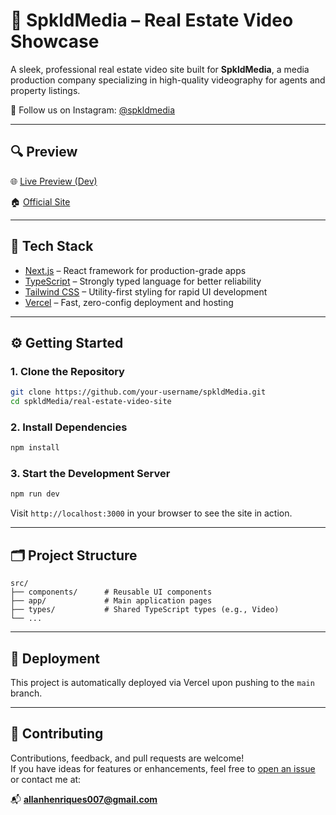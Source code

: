 # 🏡 SpkldMedia – Real Estate Video Showcase

A sleek, professional real estate video site built for **SpkldMedia**, a media production company specializing in high-quality videography for agents and property listings.

📸 Follow us on Instagram: [@spkldmedia](https://www.instagram.com/spkldmedia/?hl=en)

---

## 🔍 Preview

🌐 [Live Preview (Dev)](https://spkld-media-git-main-arcanstones-projects.vercel.app/)

🏠 [Official Site](https://www.spkldmedia.com/)

---

## 🧠 Tech Stack

- [Next.js](https://nextjs.org/) – React framework for production-grade apps  
- [TypeScript](https://www.typescriptlang.org/) – Strongly typed language for better reliability  
- [Tailwind CSS](https://tailwindcss.com/) – Utility-first styling for rapid UI development  
- [Vercel](https://vercel.com/) – Fast, zero-config deployment and hosting  

---

## ⚙️ Getting Started

### 1. Clone the Repository

```bash
git clone https://github.com/your-username/spkldMedia.git
cd spkldMedia/real-estate-video-site
```

### 2. Install Dependencies

```bash
npm install
```

### 3. Start the Development Server

```bash
npm run dev
```

Visit `http://localhost:3000` in your browser to see the site in action.

---

## 🗂️ Project Structure

```
src/
├── components/      # Reusable UI components
├── app/             # Main application pages
├── types/           # Shared TypeScript types (e.g., Video)
└── ...
```

---

## 🚀 Deployment

This project is automatically deployed via Vercel upon pushing to the `main` branch.

---

## 🤝 Contributing

Contributions, feedback, and pull requests are welcome!  
If you have ideas for features or enhancements, feel free to [open an issue](https://github.com/your-username/spkldMedia/issues) or contact me at:

📬 **allanhenriques007@gmail.com**
